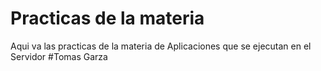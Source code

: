 # Practicas de la materia
Aqui va las practicas de la materia de Aplicaciones que se ejecutan en el Servidor
#Tomas Garza
